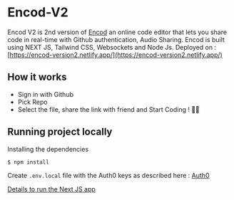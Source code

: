 # Encod-V2

Encod V2 is 2nd version of [Encod](https://github.com/sumansid/Encod-V1.0) an online code editor that lets you share code in real-time with Github authentication, Audio Sharing. Encod is built using NEXT JS, Tailwind CSS, Websockets and Node Js. Deployed on : [https://encod-version2.netlify.app/](https://encod-version2.netlify.app/)



## How it works
* Sign in with Github
* Pick Repo
* Select the file, share the link with friend and Start Coding ! 👨‍💻

## Running project locally

Installing the dependencies 
```
$ npm install
```

Create ```.env.local``` file with the Auth0 keys as described here : [Auth0](https://auth0.com/docs/quickstart/webapp/nextjs/)

[Details to run the Next JS app](https://github.com/sumansid/Encod-V2/tree/main/encod-client-v2#readme)
